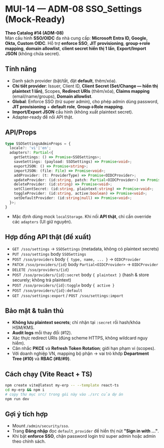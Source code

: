 # MUI-14 — ADM-08 SSO_Settings (Mock‑Ready)

**Theo Catalog #14 (ADM-08)**  
Màn cấu hình **SSO/OIDC** đa nhà cung cấp: **Microsoft Entra ID, Google, Okta, Custom OIDC**. Hỗ trợ **enforce SSO**, **JIT provisioning**, **group→role mapping**, **domain allowlist**, **client secret hiển thị 1 lần**, **Export/Import JSON** (không chứa secret).

## Tính năng
- Danh sách provider (bật/tắt, đặt **default**, thêm/xóa).
- **Chi tiết provider**: Issuer, Client ID, **Client Secret (Set/Change — hiển thị plaintext 1 lần)**, Scopes, **Redirect URIs** (thêm/xóa), **Claims mapping** (email/name/groups), **Domain allowlist**.
- **Global**: Enforce SSO (trừ super admin), cho phép admin dùng password, **JIT provisioning** + **default role**, **Group→Role mapping**.
- **Import/Export JSON** cấu hình (không xuất plaintext secret).
- Adapter‑ready để nối API thật.

## API/Props
```ts
type SSOSettingsAdminProps = {
  locale?: 'vi'|'en';
  adapters?: Partial<{
    getSettings: () => Promise<SSOSettings>;
    saveSettings: (payload: SSOSettings) => Promise<void>;
    exportJSON: () => Promise<string>;
    importJSON: (file: File) => Promise<void>;
    addProvider: (t: ProviderType) => Promise<OIDCProvider>;
    updateProvider: (id:string, patch: Partial<OIDCProvider>) => Promise<OIDCProvider>;
    deleteProvider: (id:string) => Promise<void>;
    setClientSecret: (id:string, plaintext:string) => Promise<void>;
    toggleProvider: (id:string, active:boolean) => Promise<void>;
    setDefaultProvider: (id:string|null) => Promise<void>;
  }>;
}
```
- Mặc định dùng mock `localStorage`. Khi nối **API thật**, chỉ cần override các `adapters` (UI giữ nguyên).

## Hợp đồng API thật (đề xuất)
- `GET /sso/settings` → `SSOSettings` (metadata, không có plaintext secrets)
- `PUT /sso/settings` body `SSOSettings`  
- `POST /sso/providers` body `{ type, name, ... }` → `OIDCProvider`
- `PATCH /sso/providers/{id}` body `Partial<OIDCProvider>` → `OIDCProvider`
- `DELETE /sso/providers/{id}`
- `POST /sso/providers/{id}:secret` body `{ plaintext }` (hash & store securely; không trả plaintext)
- `POST /sso/providers/{id}:toggle` body `{ active }`
- `POST /sso/providers/{id}:default`
- `GET /sso/settings:export` / `POST /sso/settings:import`

## Bảo mật & tuân thủ
- **Không lưu plaintext secrets**; chỉ nhận tại `:secret` rồi hash/khóa HSM/KMS.  
- **Audit logs** mỗi thay đổi (#12).  
- Xác thực redirect URIs (đúng scheme HTTPS, không wildcard nguy hiểm).  
- Cân nhắc **PKCE** và **Refresh Token Rotation**; giới hạn phạm vi (scopes).  
- Với doanh nghiệp VN, mapping bộ phận → vai trò khớp **Department Tree (#10)** và **RBAC (#8/#9)**.

## Cách chạy (Vite React + TS)
```bash
npm create vite@latest my-erp -- --template react-ts
cd my-erp && npm i
# copy thư mục src/ trong gói này vào ./src của dự án
npm run dev
```

## Gợi ý tích hợp
- Mount `/admin/security/sso`.  
- Trang **Đăng nhập** đọc `default_provider` để hiển thị nút **"Sign in with …"**.  
- Khi bật **enforce SSO**, chặn password login trừ super admin hoặc admin theo chính sách.
